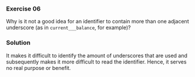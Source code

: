 ### Exercise 06

Why is it not a good idea for an identifier to contain more than one adjacent
underscore (as in `current___balance`, for example)?

### Solution

It makes it difficult to identify the amount of underscores that are used and subsequently makes it more difficult to read the identifier. Hence, it serves no real purpose or benefit.
